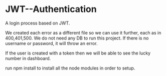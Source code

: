 # JWT--Authentication
A login process based on JWT.


We created each error as a different file so we can use it further, each as in 400,401,500.
We do not need any DB to run this project.
If there is no username or password, it will throw an error.


If the user is created with a token then we will be able to see the lucky number in dashboard.


run npm install to install all the node modules in order to setup.
